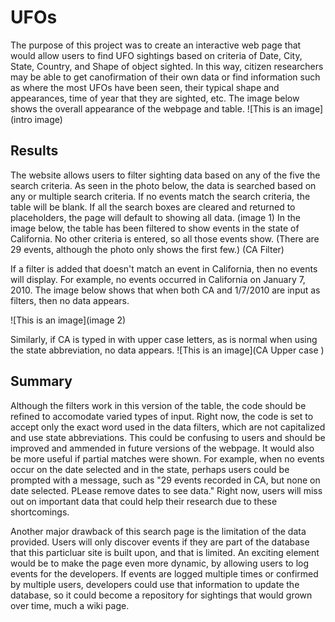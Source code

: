 # UFOs
The purpose of this project was to create an interactive web page that would allow users to find UFO sightings based on criteria of Date, City, State, Country, and Shape of object sighted. In this way, citizen researchers may be able to get canofirmation of their own data or find information such as where the most UFOs have been seen, their typical shape and appearances, time of year that they are sighted, etc. The image below shows the overall appearance of the webpage and table. 
![This is an image](intro image)


## Results
The website allows users to filter sighting data based on any of the five the search criteria. As seen in the photo below, the data is searched based on any or multiple search criteria. If no events match the search criteria, the table will be blank. If all the search boxes are cleared and returned to placeholders, the page will default to showing all data. (image 1)
In the image below, the table has been filtered to show events in the state of California. No other criteria is entered, so all those events show. (There are 29 events, although the photo only shows the first few.) 
(CA Filter)

If a filter is added that doesn't match an event in California, then no events will display. For example, no events occurred in California on January 7, 2010. The image below shows that when both CA and 1/7/2010 are input as filters, then no data appears. 

![This is an image](image 2)

Similarly, if CA is typed in with upper case letters, as is normal when using the state abbreviation, no data appears. 
![This is an image](CA Upper case
)

## Summary
Although the filters work in this version of the table, the code should be refined to accomodate varied types of  input. Right now, the code is set to accept only the exact word used in the data filters, which are not capitalized and use state abbreviations. This could be confusing to users and should be improved and ammended in future versions of the webpage. It would also be more useful if partial matches were shown. For example, when no events occur on the date selected and in the state, perhaps users could be prompted with a message, such as "29 events recorded in CA, but none on date selected. PLease remove dates to see data." Right now, users will miss out on important data that could help their research due to these shortcomings. 

Another major drawback of this search page is the limitation of the data provided. Users will only discover events if they are part of the database that this particluar site is built upon, and that is limited. An exciting element would be to make the page even more dynamic, by allowing users to log events for the developers. If events are logged multiple times or confirmed by multiple users, developers could use that information to update the database, so it could become a repository for sightings that would grown over time, much a wiki page.

